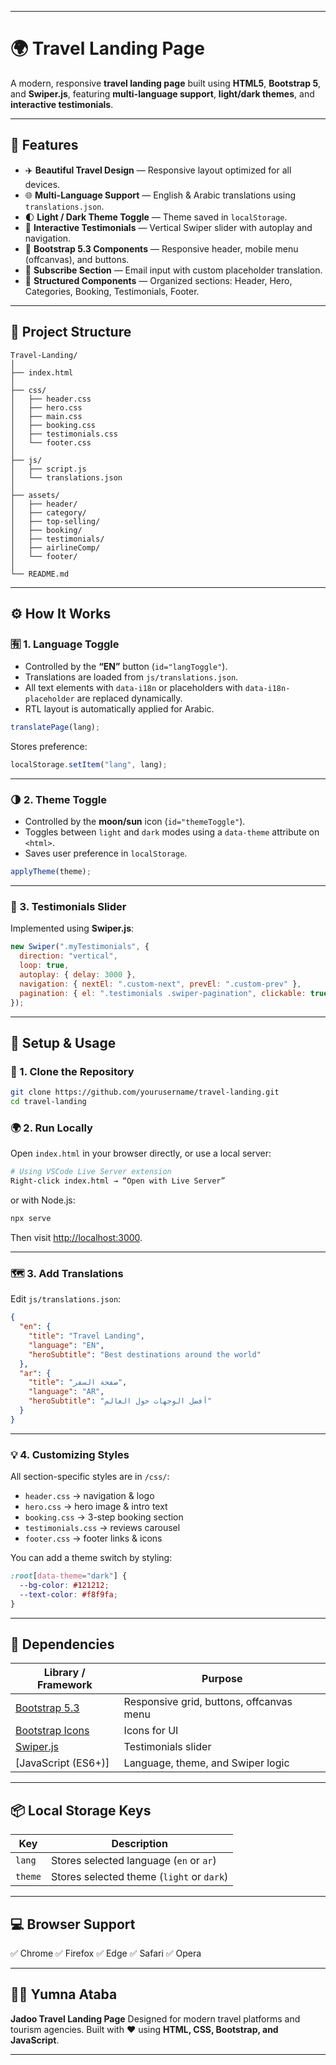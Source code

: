 
---

# 🌍 Travel Landing Page

A modern, responsive **travel landing page** built using **HTML5**, **Bootstrap 5**, and **Swiper.js**, featuring **multi-language support**, **light/dark themes**, and **interactive testimonials**.

---

## 🚀 Features

* ✈️ **Beautiful Travel Design** — Responsive layout optimized for all devices.
* 🌐 **Multi-Language Support** — English & Arabic translations using `translations.json`.
* 🌓 **Light / Dark Theme Toggle** — Theme saved in `localStorage`.
* 💬 **Interactive Testimonials** — Vertical Swiper slider with autoplay and navigation.
* 🧭 **Bootstrap 5.3 Components** — Responsive header, mobile menu (offcanvas), and buttons.
* 📱 **Subscribe Section** — Email input with custom placeholder translation.
* 🧩 **Structured Components** — Organized sections: Header, Hero, Categories, Booking, Testimonials, Footer.

---

## 🧠 Project Structure

```
Travel-Landing/
│
├── index.html
│
├── css/
│   ├── header.css
│   ├── hero.css
│   ├── main.css
│   ├── booking.css
│   ├── testimonials.css
│   └── footer.css
│
├── js/
│   ├── script.js
│   └── translations.json
│
├── assets/
│   ├── header/
│   ├── category/
│   ├── top-selling/
│   ├── booking/
│   ├── testimonials/
│   ├── airlineComp/
│   └── footer/
│
└── README.md
```

---

## ⚙️ How It Works

### 🈶 1. Language Toggle

* Controlled by the **“EN”** button (`id="langToggle"`).
* Translations are loaded from `js/translations.json`.
* All text elements with `data-i18n` or placeholders with `data-i18n-placeholder` are replaced dynamically.
* RTL layout is automatically applied for Arabic.

```js
translatePage(lang);
```

Stores preference:

```js
localStorage.setItem("lang", lang);
```

---

### 🌗 2. Theme Toggle

* Controlled by the **moon/sun** icon (`id="themeToggle"`).
* Toggles between `light` and `dark` modes using a `data-theme` attribute on `<html>`.
* Saves user preference in `localStorage`.

```js
applyTheme(theme);
```

---

### 💬 3. Testimonials Slider

Implemented using **Swiper.js**:

```js
new Swiper(".myTestimonials", {
  direction: "vertical",
  loop: true,
  autoplay: { delay: 3000 },
  navigation: { nextEl: ".custom-next", prevEl: ".custom-prev" },
  pagination: { el: ".testimonials .swiper-pagination", clickable: true },
});
```

---

## 🧩 Setup & Usage

### 🔧 1. Clone the Repository

```bash
git clone https://github.com/yourusername/travel-landing.git
cd travel-landing
```

### 🌍 2. Run Locally

Open `index.html` in your browser directly, or use a local server:

```bash
# Using VSCode Live Server extension
Right-click index.html → “Open with Live Server”
```

or with Node.js:

```bash
npx serve
```

Then visit [http://localhost:3000](http://localhost:3000).

---

### 🗺️ 3. Add Translations

Edit `js/translations.json`:

```json
{
  "en": {
    "title": "Travel Landing",
    "language": "EN",
    "heroSubtitle": "Best destinations around the world"
  },
  "ar": {
    "title": "صفحة السفر",
    "language": "AR",
    "heroSubtitle": "أفضل الوجهات حول العالم"
  }
}
```

---

### 💡 4. Customizing Styles

All section-specific styles are in `/css/`:

* `header.css` → navigation & logo
* `hero.css` → hero image & intro text
* `booking.css` → 3-step booking section
* `testimonials.css` → reviews carousel
* `footer.css` → footer links & icons

You can add a theme switch by styling:

```css
:root[data-theme="dark"] {
  --bg-color: #121212;
  --text-color: #f8f9fa;
}
```

---

## 🧰 Dependencies

| Library / Framework                                | Purpose                                  |
| -------------------------------------------------- | ---------------------------------------- |
| [Bootstrap 5.3](https://getbootstrap.com/)         | Responsive grid, buttons, offcanvas menu |
| [Bootstrap Icons](https://icons.getbootstrap.com/) | Icons for UI                             |
| [Swiper.js](https://swiperjs.com/)                 | Testimonials slider                      |
| [JavaScript (ES6+)]                                | Language, theme, and Swiper logic        |

---

## 📦 Local Storage Keys

| Key     | Description                               |
| ------- | ----------------------------------------- |
| `lang`  | Stores selected language (`en` or `ar`)   |
| `theme` | Stores selected theme (`light` or `dark`) |

---

## 💻 Browser Support

✅ Chrome
✅ Firefox
✅ Edge
✅ Safari
✅ Opera

---

## 🧑‍💻 Yumna Ataba

**Jadoo Travel Landing Page**
Designed for modern travel platforms and tourism agencies.
Built with ❤️ using **HTML, CSS, Bootstrap, and JavaScript**.

---


